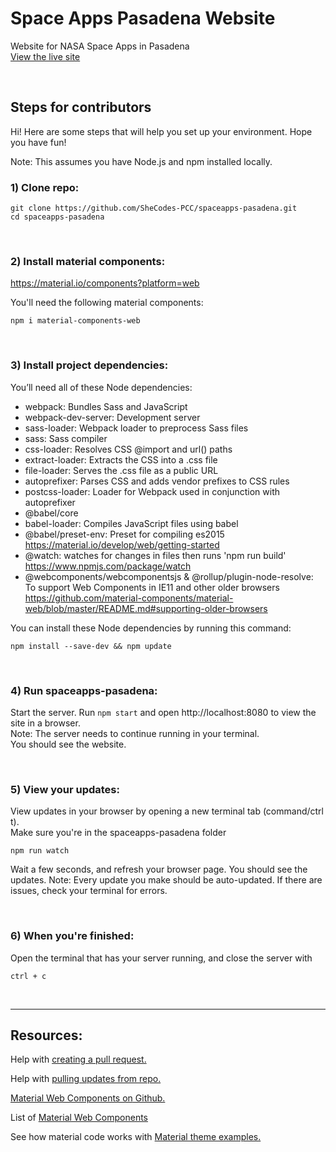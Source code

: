 # Space Apps Pasadena Website

Website for NASA Space Apps in Pasadena </br> <a
href="https://spaceapps-pasadena.netlify.app/" target="_blank">View the live site</a>

<br>

## Steps for contributors

Hi! Here are some steps that will help you set up your environment. Hope you
have fun!

Note: This assumes you have Node.js and npm installed locally.

### 1) Clone repo:

```
git clone https://github.com/SheCodes-PCC/spaceapps-pasadena.git
cd spaceapps-pasadena
```

<br>

### 2) Install material components:

https://material.io/components?platform=web

You'll need the following material components:

```
npm i material-components-web
```

<br>

### 3) Install project dependencies:

You’ll need all of these Node dependencies:

- webpack: Bundles Sass and JavaScript
- webpack-dev-server: Development server
- sass-loader: Webpack loader to preprocess Sass files
- sass: Sass compiler
- css-loader: Resolves CSS @import and url() paths
- extract-loader: Extracts the CSS into a .css file
- file-loader: Serves the .css file as a public URL
- autoprefixer: Parses CSS and adds vendor prefixes to CSS rules
- postcss-loader: Loader for Webpack used in conjunction with autoprefixer
- @babel/core
- babel-loader: Compiles JavaScript files using babel
- @babel/preset-env: Preset for compiling es2015 <br>
  https://material.io/develop/web/getting-started <br>
- @watch: watches for changes in files then runs 'npm run build'
  https://www.npmjs.com/package/watch <br>
- @webcomponents/webcomponentsjs & @rollup/plugin-node-resolve: To support Web
  Components in IE11 and other older browsers
  https://github.com/material-components/material-web/blob/master/README.md#supporting-older-browsers

You can install these Node dependencies by running this command:

```
npm install --save-dev && npm update
```

<br>

### 4) Run spaceapps-pasadena:

Start the server. Run `npm start` and open http://localhost:8080 to view the
site in a browser. <br>
Note: The server needs to continue running in your terminal. <br>
You should see the website.

<br>

### 5) View your updates:

View updates in your browser by opening a new terminal tab (command/ctrl t).
<br>
Make sure you're in the spaceapps-pasadena folder <br>

```
npm run watch
```

Wait a few seconds, and refresh your browser page. You should see the updates.
Note: Every update you make should be auto-updated. If there are issues, check
your terminal for errors.

<br>

### 6) When you're finished:

Open the terminal that has your server running, and close the server with

```
ctrl + c
```

<br>

---

## Resources:

Help with <a href="https://docs.github.com/en/github/collaborating-with-pull-requests/proposing-changes-to-your-work-with-pull-requests/creating-a-pull-request"
target="_blank">creating a pull request.</a>

Help with <a href="https://docs.github.com/en/get-started/using-git/getting-changes-from-a-remote-repository#pulling-changes-from-a-remote-repository"
target="_blank"> pulling updates from repo.

Material Web Components on<a href="https://github.com/material-components/material-web" target="_blank">
Github. </a>

List of <a href="https://material.io/components?platform=web" target="_blank">Material Web Components</a>

See how material code works with <a href="https://glitch.com/~material-theme-builder" target="_blank">Material theme
examples.</a>
